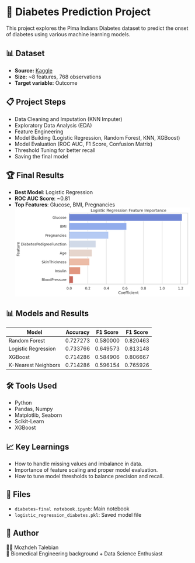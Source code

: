 # 🧠 Diabetes Prediction Project

This project explores the Pima Indians Diabetes dataset to predict the onset of diabetes using various machine learning models.

## 📊 Dataset
- **Source:** [Kaggle](https://www.kaggle.com/datasets/uciml/pima-indians-diabetes-database)
- **Size:** ~8 features, 768 observations
- **Target variable:** Outcome

## 📋 Project Steps
- Data Cleaning and Imputation (KNN Imputer)
- Exploratory Data Analysis (EDA)
- Feature Engineering
- Model Building (Logistic Regression, Random Forest, KNN, XGBoost)
- Model Evaluation (ROC AUC, F1 Score, Confusion Matrix)
- Threshold Tuning for better recall
- Saving the final model

## 🏆 Final Results
- **Best Model**: Logistic Regression
- **ROC AUC Score**: ~0.81
- **Top Features**: Glucose, BMI, Pregnancies
![Feature Importance](outputs/logistic-regression-feature-importance.png)

## 📊 Models and Results

| Model              | Accuracy   | F1 Score    | F1 Score    |
|--------------------|------------|-------------|-------------|
| Random Forest      |  0.727273  |  0.580000   |  0.820463   |
| Logistic Regression|  0.733766  |  0.649573   |  0.813148   |
| XGBoost            |  0.714286  |  0.584906   |  0.806667   |
| K-Nearest Neighbors|  0.714286  |  0.596154   |  0.765926   |

## 🛠️ Tools Used
- Python
- Pandas, Numpy
- Matplotlib, Seaborn
- Scikit-Learn
- XGBoost

## 📈 Key Learnings
- How to handle missing values and imbalance in data.
- Importance of feature scaling and proper model evaluation.
- How to tune model thresholds to balance precision and recall.

## 📂 Files
- `diabetes-final notebook.ipynb`: Main notebook
- `logistic_regression_diabetes.pkl`: Saved model file

## 🧠 Author
👩‍💻 Mozhdeh Talebian  
📍 Biomedical Engineering background + Data Science Enthusiast


